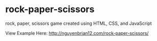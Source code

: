 # rock-paper-scissors
rock, paper, scissors game created using HTML, CSS, and JavaScript

View Example Here: http://nguyenbrian12.com/rock-paper-scissors/
